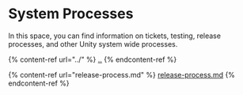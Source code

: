# System Processes

In this space, you can find information on tickets, testing, release processes, and other Unity system wide processes.

{% content-ref url="../" %}
[..](../)
{% endcontent-ref %}

{% content-ref url="release-process.md" %}
[release-process.md](release-process.md)
{% endcontent-ref %}
